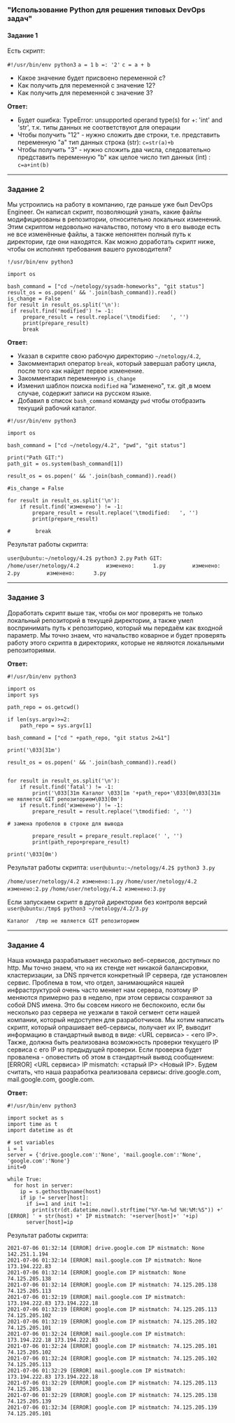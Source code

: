 ###  "Использование Python для решения типовых DevOps задач"
#### Задание 1

Есть скрипт:

`#!/usr/bin/env python3`
`a = 1`
`b =: '2'`
`c = a + b`

- Какое значение будет присвоено переменной c?
- Как получить для переменной c значение 12?
- Как получить для переменной c значение 3?

**Ответ:**

- Будет ошибка: TypeError: unsupported operand type(s) for +: 'int' and 'str',  т.к. типы данных не соответствуют для операции
- Чтобы получить "12" - нужно сложить две строки, т.е. представить переменную "a" тип данных строка (str):
`c=str(a)+b`
- Чтобы получить "3" - нужно сложить два числа, следовательно представить переменную "b" как целое число тип данных (int) :
`c=a+int(b)`

---
### Задание 2

Мы устроились на работу в компанию, где раньше уже был DevOps Engineer.
Он написал скрипт, позволяющий узнать, какие файлы модифицированы в репозитории, относительно локальных изменений.
Этим скриптом недовольно начальство, потому что в его выводе есть не все изменённые файлы, а также непонятен полный путь к директории, где они находятся.
Как можно доработать скрипт ниже, чтобы он исполнял требования вашего руководителя?

   ```
   !/usr/bin/env python3

import os

bash_command = ["cd ~/netology/sysadm-homeworks", "git status"]
result_os = os.popen(' && '.join(bash_command)).read()
is_change = False
for result in result_os.split('\n'):
    if result.find('modified') != -1:
        prepare_result = result.replace('\tmodified:   ', '')
        print(prepare_result)
        break
```
   
**Ответ:**

- Указал в скрипте свою рабочую директорию `~/netology/4.2`, 
- Закомментарил оператор `break`, который завершал работу цикла, после того как найдет первое изменение. 
- Закомментарил переменную `is_change`
- Изменил шаблон поиска `modified` на "изменено", т.к. git ,в моем случае, содержит записи на русском языке.
- Добавил в список `bash_command` команду `pwd` чтобы отобразить текущий рабочий каталог.

```
#!/usr/bin/env python3

import os

bash_command = ["cd ~/netology/4.2", "pwd", "git status"]

print("Path GIT:")
path_git = os.system(bash_command[1])

result_os = os.popen(' && '.join(bash_command)).read()

#is_change = False

for result in result_os.split('\n'):
    if result.find('изменено') != -1:
        prepare_result = result.replace('\tmodified:   ', '')
        print(prepare_result)

#        break
```

 Результат работы скрипта:

`user@ubuntu:~/netology/4.2$ python3 2.py`
`Path GIT:`
`/home/user/netology/4.2`
`        изменено:      1.py`
`        изменено:      2.py`
`        изменено:      3.py`

---
### Задание 3
 Доработать скрипт выше так, чтобы он мог проверять не только локальный репозиторий в текущей директории, а также умел воспринимать путь к репозиторию, который мы передаём как входной параметр. Мы точно знаем, что начальство коварное и будет проверять работу этого скрипта в директориях, которые не являются локальными репозиториями.

**Ответ:**

```
#!/usr/bin/env python3

import os
import sys

path_repo = os.getcwd()

if len(sys.argv)>=2:
    path_repo = sys.argv[1]

bash_command = ["cd " +path_repo, "git status 2>&1"]

print('\033[31m')

result_os = os.popen(' && '.join(bash_command)).read()


for result in result_os.split('\n'):
    if result.find('fatal') != -1:
        print('\033[31m Каталог \033[1m '+path_repo+'\033[0m\033[31m не является GIT репозиторием\033[0m')
    if result.find('изменено') != -1:
        prepare_result = result.replace('\tmodified: ', '')

# замена пробелов в строке для вывода

        prepare_result = prepare_result.replace(' ', '')
        print(path_repo+prepare_result)

print('\033[0m')
```
Результат работы скрипта:
`user@ubuntu:~/netology/4.2$ python3 3.py`

`/home/user/netology/4.2 изменено:1.py`
`/home/user/netology/4.2 изменено:2.py`
`/home/user/netology/4.2 изменено:3.py`

Если запускаем скрипт в другой директории без контроля версий
`user@ubuntu:/tmp$ python3 ~/netology/4.2/3.py`

 `Каталог  /tmp не является GIT репозиторием`

---
### Задание 4
Наша команда разрабатывает несколько веб-сервисов, доступных по http. Мы точно знаем, что на их стенде нет никакой балансировки, кластеризации, за DNS прячется конкретный IP сервера, где установлен сервис. Проблема в том, что отдел, занимающийся нашей инфраструктурой очень часто меняет нам сервера, поэтому IP меняются примерно раз в неделю, при этом сервисы сохраняют за собой DNS имена. Это бы совсем никого не беспокоило, если бы несколько раз сервера не уезжали в такой сегмент сети нашей компании, который недоступен для разработчиков. Мы хотим написать скрипт, который опрашивает веб-сервисы, получает их IP, выводит информацию в стандартный вывод в виде: <URL сервиса> - <его IP>. Также, должна быть реализована возможность проверки текущего IP сервиса c его IP из предыдущей проверки. Если проверка будет провалена - оповестить об этом в стандартный вывод сообщением: [ERROR] <URL сервиса> IP mismatch: <старый IP> <Новый IP>. Будем считать, что наша разработка реализовала сервисы: drive.google.com, mail.google.com, google.com.

**Ответ:**
``` 
#!/usr/bin/env python3

import socket as s
import time as t
import datetime as dt

# set variables 
i = 1
server = {'drive.google.com':'None', 'mail.google.com':'None', 'google.com':'None'}
init=0

while True: 
  for host in server:
    ip = s.gethostbyname(host)
    if ip != server[host]:
      if i==1 and init !=1:
        print(str(dt.datetime.now().strftime("%Y-%m-%d %H:%M:%S")) +' [ERROR] ' + str(host) +' IP mistmatch: '+server[host]+' '+ip)
      server[host]=ip
```
Результат работы скрипта:
```
2021-07-06 01:32:14 [ERROR] drive.google.com IP mistmatch: None 142.251.1.194
2021-07-06 01:32:14 [ERROR] mail.google.com IP mistmatch: None 173.194.222.83
2021-07-06 01:32:14 [ERROR] google.com IP mistmatch: None 74.125.205.138
2021-07-06 01:32:14 [ERROR] google.com IP mistmatch: 74.125.205.138 74.125.205.113
2021-07-06 01:32:19 [ERROR] mail.google.com IP mistmatch: 173.194.222.83 173.194.222.18
2021-07-06 01:32:19 [ERROR] google.com IP mistmatch: 74.125.205.113 74.125.205.102
2021-07-06 01:32:19 [ERROR] google.com IP mistmatch: 74.125.205.102 74.125.205.101
2021-07-06 01:32:24 [ERROR] mail.google.com IP mistmatch: 173.194.222.18 173.194.222.83
2021-07-06 01:32:24 [ERROR] google.com IP mistmatch: 74.125.205.101 74.125.205.102
2021-07-06 01:32:24 [ERROR] google.com IP mistmatch: 74.125.205.102 74.125.205.113
2021-07-06 01:32:29 [ERROR] mail.google.com IP mistmatch: 173.194.222.83 173.194.222.18
2021-07-06 01:32:29 [ERROR] google.com IP mistmatch: 74.125.205.113 74.125.205.138
2021-07-06 01:32:29 [ERROR] google.com IP mistmatch: 74.125.205.138 74.125.205.139
2021-07-06 01:32:34 [ERROR] google.com IP mistmatch: 74.125.205.139 74.125.205.101
```
